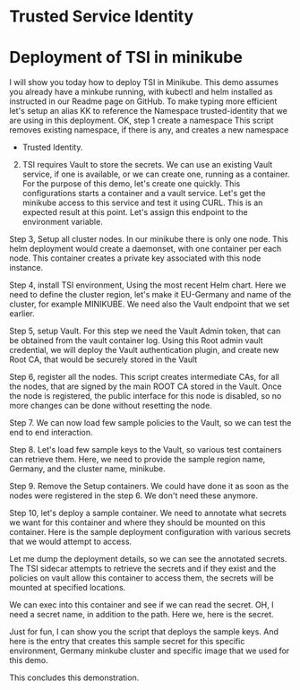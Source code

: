# Trusted Service Identity
# Deployment of TSI in minikube

I will show you today how to deploy TSI in Minikube. This demo assumes you already
have a minkube running, with kubectl and helm installed as instructed in our
Readme page on GitHub.
To make typing more efficient let's setup an alias KK to reference the Namespace
trusted-identity that we are using in this deployment.
OK, step 1 create a namespace
This script removes existing namespace, if there is any, and creates a new namespace
- Trusted Identity.

2. TSI requires Vault to store the secrets. We can use an existing Vault service,
if one is available, or we can create one, running as a container. For the purpose
of this demo, let's create one quickly. This configurations starts a container and
a vault service. Let's get the minikube access to this service and test it using
CURL.
This is an expected result at this point. Let's assign this endpoint to the environment
variable.

Step 3, Setup all cluster nodes. In our minikube there is only one node. This helm
deployment would create a daemonset, with one container per each node. This container
creates a private key associated with this node instance.

Step 4, install TSI environment, Using the most recent Helm chart. Here we need
to define the cluster region, let's make it EU-Germany and name of the cluster,
for example MINIKUBE. We need also the Vault endpoint that we set earlier.

Step 5, setup Vault. For this step we need the Vault Admin token, that can be obtained
from the vault container log. Using this Root admin vault credential, we will deploy
the Vault authentication plugin, and create new Root CA, that would be securely
stored in the Vault

Step 6, register all the nodes. This script creates intermediate CAs, for all
the nodes, that are signed by the main ROOT CA stored in the Vault. Once the node
is registered, the public interface for this node is disabled, so no more changes can
be done without resetting the node.

Step 7. We can now load few sample policies to the Vault, so we can test the end
to end interaction.

Step 8. Let's load few sample keys to the Vault, so various test containers can
retrieve them. Here, we need to provide the sample region name, Germany, and the
cluster name, minikube.

Step 9. Remove the Setup containers. We could have done it as soon as the nodes
were registered in the step 6. We don't need these anymore.

Step 10, let's deploy a sample container. We need to annotate what secrets we want
for this container and where they should be mounted on this container. Here is the
sample deployment configuration with various secrets that we would attempt to access.

Let me dump the deployment details, so we can see the annotated secrets. The
TSI sidecar attempts to retrieve the secrets and if they exist and the policies
on vault allow this container to access them, the secrets will be mounted at
specified locations. 

We can exec into this container and see if we
can read the secret. OH, I need a secret name, in addition to the path.
Here we, here is the secret.

Just for fun, I can show you the script that deploys the sample keys. And here
is the entry that creates this sample secret for this specific environment, Germany
minkube cluster and specific image that we used for this demo.

This concludes this demonstration.

